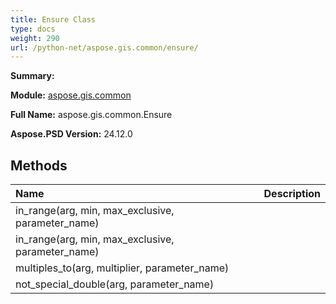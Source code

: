 ```yaml
---
title: Ensure Class
type: docs
weight: 290
url: /python-net/aspose.gis.common/ensure/
---
```


**Summary:** 

**Module:** [aspose.gis.common](/psd/python-net/aspose.gis.common/)

**Full Name:** aspose.gis.common.Ensure

**Aspose.PSD Version:** 24.12.0

## **Methods**
| **Name** | **Description** |
| :- | :- |
| in_range(arg, min, max_exclusive, parameter_name) |    |
| in_range(arg, min, max_exclusive, parameter_name) |    |
| multiples_to(arg, multiplier, parameter_name) |    |
| not_special_double(arg, parameter_name) |    |


